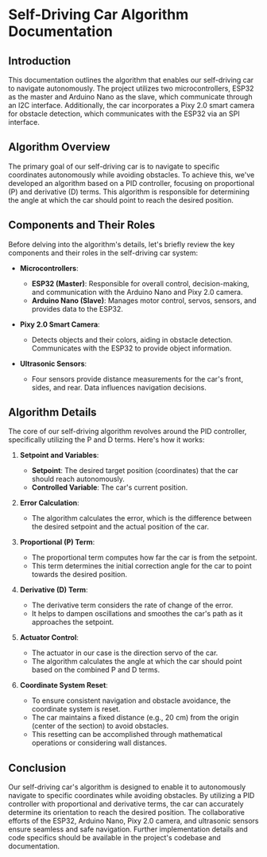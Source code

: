 # Self-Driving Car Algorithm Documentation

## Introduction
This documentation outlines the algorithm that enables our self-driving car to navigate autonomously. The project utilizes two microcontrollers, ESP32 as the master and Arduino Nano as the slave, which communicate through an I2C interface. Additionally, the car incorporates a Pixy 2.0 smart camera for obstacle detection, which communicates with the ESP32 via an SPI interface.

## Algorithm Overview
The primary goal of our self-driving car is to navigate to specific coordinates autonomously while avoiding obstacles. To achieve this, we've developed an algorithm based on a PID controller, focusing on proportional (P) and derivative (D) terms. This algorithm is responsible for determining the angle at which the car should point to reach the desired position.

## Components and Their Roles
Before delving into the algorithm's details, let's briefly review the key components and their roles in the self-driving car system:

- **Microcontrollers**:
  - **ESP32 (Master)**: Responsible for overall control, decision-making, and communication with the Arduino Nano and Pixy 2.0 camera.
  - **Arduino Nano (Slave)**: Manages motor control, servos, sensors, and provides data to the ESP32.
  
- **Pixy 2.0 Smart Camera**:
  - Detects objects and their colors, aiding in obstacle detection. Communicates with the ESP32 to provide object information.

- **Ultrasonic Sensors**:
  - Four sensors provide distance measurements for the car's front, sides, and rear. Data influences navigation decisions.

## Algorithm Details
The core of our self-driving algorithm revolves around the PID controller, specifically utilizing the P and D terms. Here's how it works:

1. **Setpoint and Variables**:
   - **Setpoint**: The desired target position (coordinates) that the car should reach autonomously.
   - **Controlled Variable**: The car's current position.

2. **Error Calculation**:
   - The algorithm calculates the error, which is the difference between the desired setpoint and the actual position of the car.

3. **Proportional (P) Term**:
   - The proportional term computes how far the car is from the setpoint.
   - This term determines the initial correction angle for the car to point towards the desired position.

4. **Derivative (D) Term**:
   - The derivative term considers the rate of change of the error.
   - It helps to dampen oscillations and smoothes the car's path as it approaches the setpoint.

5. **Actuator Control**:
   - The actuator in our case is the direction servo of the car.
   - The algorithm calculates the angle at which the car should point based on the combined P and D terms.

6. **Coordinate System Reset**:
   - To ensure consistent navigation and obstacle avoidance, the coordinate system is reset.
   - The car maintains a fixed distance (e.g., 20 cm) from the origin (center of the section) to avoid obstacles.
   - This resetting can be accomplished through mathematical operations or considering wall distances.

## Conclusion
Our self-driving car's algorithm is designed to enable it to autonomously navigate to specific coordinates while avoiding obstacles. By utilizing a PID controller with proportional and derivative terms, the car can accurately determine its orientation to reach the desired position. The collaborative efforts of the ESP32, Arduino Nano, Pixy 2.0 camera, and ultrasonic sensors ensure seamless and safe navigation. Further implementation details and code specifics should be available in the project's codebase and documentation.